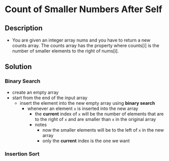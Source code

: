 # Count of Smaller Numbers After Self

## Description

* You are given an integer array nums and you have to return a new counts array. The counts array has the property where counts[i] is the number of smaller elements to the right of nums[i].

## Solution

### Binary Search

* create an empty array
* start from the end of the input array
  * insert the element into the new empty array using **binary search**
    * whenever an element ```x``` is inserted into the new array
      * the **current** index of ```x``` will be the number of elements that are to the right of ```x``` and are smaller than ```x``` in the original array
      * notes
        * now the smaller elements will be to the left of ```x``` in the new array
        * only the **current** index is the one we want

### Insertion Sort
